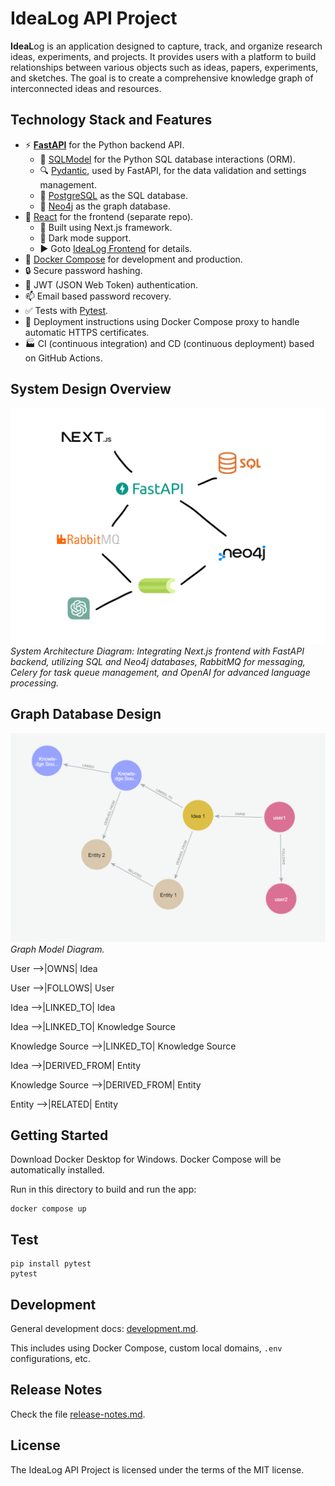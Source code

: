 # IdeaLog API Project
**IdeaL**og  is an application designed to capture, track, and organize research ideas, experiments, and projects. It provides users with a platform to build relationships between various objects such as ideas, papers, experiments, and sketches. The goal is to create a comprehensive knowledge graph of interconnected ideas and resources.

## Technology Stack and Features

- ⚡ [**FastAPI**](https://fastapi.tiangolo.com) for the Python backend API.
    - 🧰 [SQLModel](https://sqlmodel.tiangolo.com) for the Python SQL database interactions (ORM).
    - 🔍 [Pydantic](https://docs.pydantic.dev), used by FastAPI, for the data validation and settings management.
    - 💾 [PostgreSQL](https://www.postgresql.org) as the SQL database.
    - 🛜 [Neo4j](https://neo4j.com/) as the graph database.
- 🚀 [React](https://react.dev) for the frontend (separate repo).
    - 💃 Built using Next.js framework.
    - 🦇 Dark mode support.
    - ▶️ Goto [IdeaLog Frontend](https://github.com/patrykwoz/idealog-frontend) for details.
- 🐋 [Docker Compose](https://www.docker.com) for development and production.
- 🔒 Secure password hashing.
- 🔑 JWT (JSON Web Token) authentication.
- 📫 Email based password recovery.
- ✅ Tests with [Pytest](https://pytest.org).
- 🚢 Deployment instructions using Docker Compose proxy to handle automatic HTTPS certificates.
- 🏭 CI (continuous integration) and CD (continuous deployment) based on GitHub Actions.

## System Design Overview

![Components Diagram](img/SystemOverview.png)
*System Architecture Diagram: Integrating Next.js frontend with FastAPI backend, utilizing SQL and Neo4j databases, RabbitMQ for messaging, Celery for task queue management, and OpenAI for advanced language processing.*

## Graph Database Design

![Components Diagram](img/GraphModel.png)
*Graph Model Diagram.*

User -->|OWNS| Idea

User -->|FOLLOWS| User

Idea -->|LINKED_TO| Idea

Idea -->|LINKED_TO| Knowledge Source

Knowledge Source -->|LINKED_TO| Knowledge Source

Idea -->|DERIVED_FROM| Entity

Knowledge Source -->|DERIVED_FROM| Entity

Entity -->|RELATED| Entity

## Getting Started
Download Docker Desktop for Windows. Docker Compose will be automatically installed.

Run in this directory to build and run the app:

```
docker compose up
```

## Test
```
pip install pytest
pytest
```
## Development
General development docs: [development.md](./development.md).

This includes using Docker Compose, custom local domains, `.env` configurations, etc.

## Release Notes

Check the file [release-notes.md](./release-notes.md).

## License

The IdeaLog API Project is licensed under the terms of the MIT license.